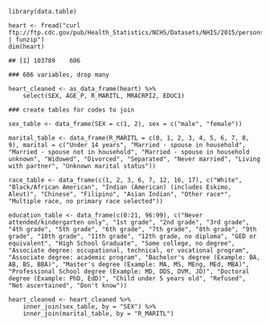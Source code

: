     library(data.table)

    heart <- fread("curl ftp://ftp.cdc.gov/pub/Health_Statistics/NCHS/Datasets/NHIS/2015/personsx.zip | funzip")
    dim(heart)

    ## [1] 103789    606

    ### 606 variables, drop many

    heart_cleaned <- as_data_frame(heart) %>%
        select(SEX, AGE_P, R_MARITL, MRACRPI2, EDUC1)

    ### create tables for codes to join

    sex_table <- data_frame(SEX = c(1, 2), sex = c("male", "female"))

    marital_table <- data_frame(R_MARITL = c(0, 1, 2, 3, 4, 5, 6, 7, 8, 9), marital = c("Under 14 years", "Married - spouse in household", "Married - spouse not in household", "Married - spouse in household unknown", "Widowed", "Divorced", "Separated", "Never married", "Living with partner", "Unknown marital status"))

    race_table <- data_frame(c(1, 2, 3, 6, 7, 12, 16, 17), c("White", "Black/African American", "Indian (American) (includes Eskimo, Aleut)", "Chinese", "Filipino", "Asian Indian", "Other race*", "Multiple race, no primary race selected"))

    education_table <- data_frame(c(0:21, 96:99), c("Never attended/kindergarten only", "1st grade", "2nd grade", "3rd grade", "4th grade", "5th grade", "6th grade", "7th grade", "8th grade", "9th grade", "10th grade", "11th grade", "12th grade, no diploma", "GED or equivalent", "High School Graduate", "Some college, no degree", "Associate degree: occupational, technical, or vocational program", "Associate degree: academic program", "Bachelor's degree (Example: BA, AB, BS, BBA)", "Master's degree (Example: MA, MS, MEng, MEd, MBA)", "Professional School degree (Example: MD, DDS, DVM, JD)", "Doctoral degree (Example: PhD, EdD)", "Child under 5 years old", "Refused", "Not ascertained", "Don't know"))

    heart_cleaned <- heart_cleaned %>%
        inner_join(sex_table, by = "SEX") %>%
        inner_join(marital_table, by = "R_MARITL")
